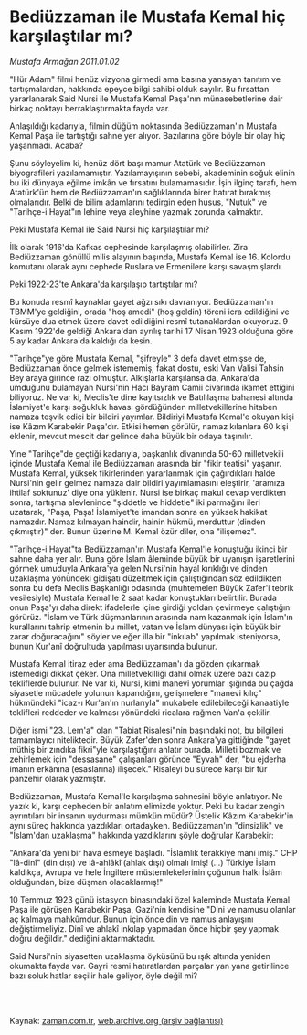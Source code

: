 # Bediüzzaman ile Mustafa Kemal hiç karşılaştılar mı?

*Mustafa Armağan 2011.01.02*

<td class="columnist-detail">
<p>"Hür Adam" filmi henüz vizyona girmedi ama basına yansıyan tanıtım ve tartışmalardan, hakkında epeyce bilgi sahibi olduk sayılır. Bu fırsattan yararlanarak Said Nursi ile Mustafa Kemal Paşa'nın münasebetlerine dair birkaç noktayı berraklaştırmakta fayda var.</p>
<p>
<div id="haberMetinDiv">
<p>Anlaşıldığı kadarıyla, filmin düğüm noktasında Bediüzzaman'ın Mustafa Kemal Paşa ile tartıştığı sahne yer alıyor. Bazılarına göre böyle bir olay hiç yaşanmadı. Acaba?
<p>Şunu söyleyelim ki, henüz dört başı mamur Atatürk ve Bediüzzaman biyografileri yazılamamıştır. Yazılamayışının sebebi, akademinin soğuk elinin bu iki dünyaya eğilme imkân ve fırsatını bulamamasıdır. İşin ilginç tarafı, hem Atatürk'ün hem de Bediüzzaman'ın sağlıklarında birer hatırat bırakmış olmalarıdır. Belki de bilim adamlarını tedirgin eden husus, "Nutuk" ve "Tarihçe-i Hayat"ın lehine veya aleyhine yazmak zorunda kalmaktır.
<p>Peki Mustafa Kemal ile Said Nursi hiç karşılaştılar mı?
<p>İlk olarak 1916'da Kafkas cephesinde karşılaşmış olabilirler. Zira Bediüzzaman gönüllü milis alayının başında, Mustafa Kemal ise 16. Kolordu komutanı olarak aynı cephede Ruslara ve Ermenilere karşı savaşmışlardı.
<p>Peki 1922-23'te Ankara'da karşılaşıp tartıştılar mı?
<p>Bu konuda resmî kaynaklar gayet ağzı sıkı davranıyor. Bediüzzaman'ın TBMM'ye geldiğini, orada "hoş amedi" (hoş geldin) töreni icra edildiğini ve kürsüye dua etmek üzere davet edildiğini resmî tutanaklardan okuyoruz. 9 Kasım 1922'de geldiği Ankara'dan ayrılış tarihi 17 Nisan 1923 olduğuna göre 5 ay kadar Ankara'da kaldığı da kesin.
<p>"Tarihçe"ye göre Mustafa Kemal, "şifreyle" 3 defa davet etmişse de, Bediüzzaman önce gelmek istememiş, fakat dostu, eski Van Valisi Tahsin Bey araya girince razı olmuştur. Alkışlarla karşılansa da, Ankara'da umduğunu bulamayan Nursi'nin Hacı Bayram Camii civarında ikamet ettiğini biliyoruz. Ne var ki, Meclis'te dine kayıtsızlık ve Batılılaşma bahanesi altında İslamiyet'e karşı soğukluk havası gördüğünden milletvekillerine hitaben namaza teşvik edici bir bildiri yayımlar. Bildiriyi Mustafa Kemal'e okuyan kişi ise Kâzım Karabekir Paşa'dır. Etkisi hemen görülür, namaz kılanlara 60 kişi eklenir, mevcut mescit dar gelince daha büyük bir odaya taşınılır.
<p>Yine "Tarihçe"de geçtiği kadarıyla, başkanlık divanında 50-60 milletvekili içinde Mustafa Kemal ile Bediüzzaman arasında bir "fikir teatisi" yaşanır. Mustafa Kemal, yüksek fikirlerinden yararlanmak için çağırdıkları halde Nursi'nin gelir gelmez namaza dair bildiri yayımlamasını eleştirir, 'aramıza ihtilaf soktunuz' diye ona yüklenir. Nursi ise birkaç makul cevap verdikten sonra, tartışma alevlenince "şiddetle ve hiddetle" iki parmağını ileri uzatarak, "Paşa, Paşa! İslamiyet'te imandan sonra en yüksek hakikat namazdır. Namaz kılmayan haindir, hainin hükmü, merduttur (dinden çıkmıştır)" der. Bunun üzerine M. Kemal özür diler, ona "ilişemez".
<p>"Tarihçe-i Hayat"ta Bediüzzaman'ın Mustafa Kemal'le konuştuğu ikinci bir sahne daha yer alır. Buna göre İslam âleminde büyük bir uyanışın işaretlerini görmek umuduyla Ankara'ya gelen Nursi'nin hayal kırıklığı ve dinden uzaklaşma yönündeki gidişatı düzeltmek için çalıştığından söz edildikten sonra bu defa Meclis Başkanlığı odasında (muhtemelen Büyük Zafer'i tebrik vesilesiyle) Mustafa Kemal'le 2 saat kadar konuştukları belirtilir. Burada onun Paşa'yı daha direkt ifadelerle içine girdiği yoldan çevirmeye çalıştığını görürüz. "İslam ve Türk düşmanlarının arasında nam kazanmak için İslam'ın kurallarını tahrip etmenin bu millet, vatan ve İslam dünyası için büyük bir zarar doğuracağını" söyler ve eğer illa bir "inkılab" yapılmak isteniyorsa, bunun Kur'anî doğrultuda yapılması uyarısında bulunur.
<p>Mustafa Kemal itiraz eder ama Bediüzzaman'ı da gözden çıkarmak istemediği dikkat çeker. Ona milletvekilliği dahil olmak üzere bazı cazip tekliflerde bulunur. Ne var ki, Nursi, kimi manevî yorumlar ışığında bu çağda siyasetle mücadele yolunun kapandığını, gelişmelere "manevi kılıç" hükmündeki "icaz-ı Kur'an'ın nurlarıyla" mukabele edilebileceği kanaatiyle teklifleri reddeder ve kalması yönündeki ricalara rağmen Van'a çekilir.
<p>Diğer ismi "23. Lem'a" olan "Tabiat Risalesi"nin başındaki not, bu bilgileri tamamlayıcı niteliktedir. Büyük Zafer'den sonra Ankara'ya gittiğinde "gayet müthiş bir zındıka fikri"yle karşılaştığını anlatır burada. Milleti bozmak ve zehirlemek için "dessasane" çalışanları görünce "Eyvah" der, "bu ejderha imanın erkânına (esaslarına) ilişecek." Risaleyi bu sürece karşı bir tür panzehir olarak yazmıştır.
<p>Bediüzzaman, Mustafa Kemal'le karşılaşma sahnesini böyle anlatıyor. Ne yazık ki, karşı cepheden bir anlatım elimizde yoktur. Peki bu kadar zengin ayrıntıları bir insanın uydurması mümkün müdür? Üstelik Kâzım Karabekir'in aynı süreç hakkında yazdıkları ortadayken. Bediüzzaman'ın "dinsizlik" ve "İslam'dan uzaklaşma" hakkında yazdıklarını şöyle doğrular Karabekir:
<p>"Ankara'da yeni bir hava esmeye başladı. "İslamlık terakkiye mani imiş." CHP "lâ-dinî" (din dışı) ve lâ-ahlâkî (ahlak dışı) olmalı imiş! (...) Türkiye İslam kaldıkça, Avrupa ve hele İngiltere müstemlekelerinin çoğunun halkı İslâm olduğundan, bize düşman olacaklarmış!"
<p>10 Temmuz 1923 günü istasyon binasındaki özel kaleminde Mustafa Kemal Paşa ile görüşen Karabekir Paşa, Gazi'nin kendisine "Dini ve namusu olanlar aç kalmaya mahkûmdur. Bunun için önce din ve namus anlayışını değiştirmeliyiz. Dinî ve ahlakî inkılap yapmadan önce hiçbir şey yapmak doğru değildir." dediğini aktarmaktadır.
<p>Said Nursi'nin siyasetten uzaklaşma öyküsünü bu ışık altında yeniden okumakta fayda var. Gayri resmi hatıratlardan parçalar yan yana getirilince bazı soluk hatlar seçilir hale geliyor, öyle değil mi?</p></p></p></p></p></p></p></p></p></p></p></p></p></p></p></div>
</p>


<p><br>
		 </br></p></td>

Kaynak: [zaman.com.tr](http://zaman.com.tr/yazar.do?yazino=1072985), [web.archive.org (arşiv bağlantısı)](http://web.archive.org/web/20110227002240/http://www.zaman.com.tr:80/yazar.do?yazino=1072985)

